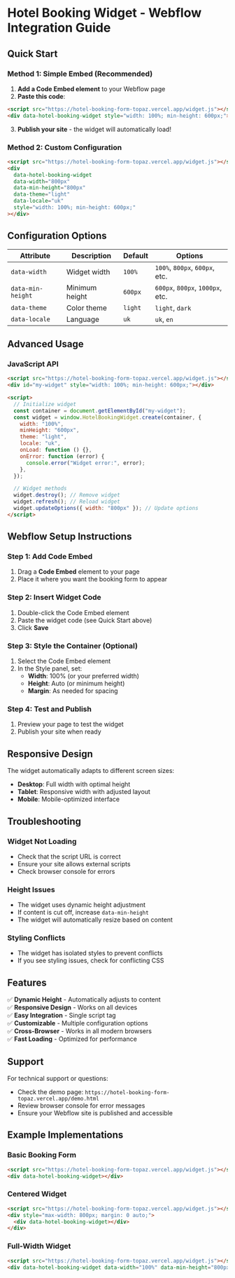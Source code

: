 # Hotel Booking Widget - Webflow Integration Guide

## Quick Start

### Method 1: Simple Embed (Recommended)

1. **Add a Code Embed element** to your Webflow page
2. **Paste this code**:

```html
<script src="https://hotel-booking-form-topaz.vercel.app/widget.js"></script>
<div data-hotel-booking-widget style="width: 100%; min-height: 600px;"></div>
```

3. **Publish your site** - the widget will automatically load!

### Method 2: Custom Configuration

```html
<script src="https://hotel-booking-form-topaz.vercel.app/widget.js"></script>
<div
  data-hotel-booking-widget
  data-width="800px"
  data-min-height="800px"
  data-theme="light"
  data-locale="uk"
  style="width: 100%; min-height: 600px;"
></div>
```

## Configuration Options

| Attribute         | Description    | Default | Options                          |
| ----------------- | -------------- | ------- | -------------------------------- |
| `data-width`      | Widget width   | `100%`  | `100%`, `800px`, `600px`, etc.   |
| `data-min-height` | Minimum height | `600px` | `600px`, `800px`, `1000px`, etc. |
| `data-theme`      | Color theme    | `light` | `light`, `dark`                  |
| `data-locale`     | Language       | `uk`    | `uk`, `en`                       |

## Advanced Usage

### JavaScript API

```html
<script src="https://hotel-booking-form-topaz.vercel.app/widget.js"></script>
<div id="my-widget" style="width: 100%; min-height: 600px;"></div>

<script>
  // Initialize widget
  const container = document.getElementById("my-widget");
  const widget = window.HotelBookingWidget.create(container, {
    width: "100%",
    minHeight: "600px",
    theme: "light",
    locale: "uk",
    onLoad: function () {},
    onError: function (error) {
      console.error("Widget error:", error);
    },
  });

  // Widget methods
  widget.destroy(); // Remove widget
  widget.refresh(); // Reload widget
  widget.updateOptions({ width: "800px" }); // Update options
</script>
```

## Webflow Setup Instructions

### Step 1: Add Code Embed

1. Drag a **Code Embed** element to your page
2. Place it where you want the booking form to appear

### Step 2: Insert Widget Code

1. Double-click the Code Embed element
2. Paste the widget code (see Quick Start above)
3. Click **Save**

### Step 3: Style the Container (Optional)

1. Select the Code Embed element
2. In the Style panel, set:
   - **Width**: 100% (or your preferred width)
   - **Height**: Auto (or minimum height)
   - **Margin**: As needed for spacing

### Step 4: Test and Publish

1. Preview your page to test the widget
2. Publish your site when ready

## Responsive Design

The widget automatically adapts to different screen sizes:

- **Desktop**: Full width with optimal height
- **Tablet**: Responsive width with adjusted layout
- **Mobile**: Mobile-optimized interface

## Troubleshooting

### Widget Not Loading

- Check that the script URL is correct
- Ensure your site allows external scripts
- Check browser console for errors

### Height Issues

- The widget uses dynamic height adjustment
- If content is cut off, increase `data-min-height`
- The widget will automatically resize based on content

### Styling Conflicts

- The widget has isolated styles to prevent conflicts
- If you see styling issues, check for conflicting CSS

## Features

✅ **Dynamic Height** - Automatically adjusts to content  
✅ **Responsive Design** - Works on all devices  
✅ **Easy Integration** - Single script tag  
✅ **Customizable** - Multiple configuration options  
✅ **Cross-Browser** - Works in all modern browsers  
✅ **Fast Loading** - Optimized for performance

## Support

For technical support or questions:

- Check the demo page: `https://hotel-booking-form-topaz.vercel.app/demo.html`
- Review browser console for error messages
- Ensure your Webflow site is published and accessible

## Example Implementations

### Basic Booking Form

```html
<script src="https://hotel-booking-form-topaz.vercel.app/widget.js"></script>
<div data-hotel-booking-widget></div>
```

### Centered Widget

```html
<script src="https://hotel-booking-form-topaz.vercel.app/widget.js"></script>
<div style="max-width: 800px; margin: 0 auto;">
  <div data-hotel-booking-widget></div>
</div>
```

### Full-Width Widget

```html
<script src="https://hotel-booking-form-topaz.vercel.app/widget.js"></script>
<div data-hotel-booking-widget data-width="100%" data-min-height="800px"></div>
```
